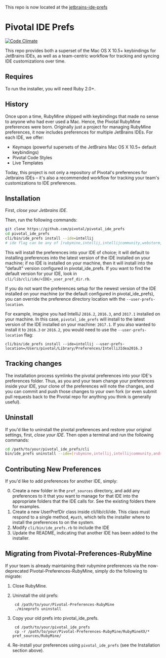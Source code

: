 This repo is now located at the [jetbrains-ide-prefs](https://github.com/professor/jetbrains-ide-prefs)

# Pivotal IDE Prefs

[![Code Climate](https://codeclimate.com/github/pivotal/pivotal_ide_prefs.png)](https://codeclimate.com/github/pivotal/pivotal_ide_prefs)

This repo provides both a superset of the Mac OS X 10.5+ keybindings for JetBrains IDEs, as well as a team-centric workflow for tracking and syncing IDE customizations over time.

## Requires

To run the installer, you will need Ruby 2.0+.

## History

Once upon a time, RubyMine shipped with keybindings that made no sense to anyone who had ever used a Mac. Hence, the Pivotal RubyMine preferences were born. Originally just a project for managing RubyMine preferences, it now includes preferences for multiple JetBrains IDEs. For each IDE, we offer:

* Keymaps (powerful supersets of the JetBrains Mac OS X 10.5+ default keybindings)
* Pivotal Code Styles
* Live Templates

Today, this project is not only a repository of Pivotal's preferences for Jetbrains IDEs – it's also a recommended workflow for tracking your team's customizations to IDE preferences. 

## Installation ##

First, *close your Jetbrains IDE*. 

Then, run the following commands:

```sh
git clone https://github.com/pivotal/pivotal_ide_prefs
cd pivotal_ide_prefs
cli/bin/ide_prefs install --ide=intellij
# ide flag can be any of [rubymine,intellij,intellijcommunity,webstorm,androidstudio,appcode,clion,goland,pycharm]
```

This will install the preferences into your IDE of choice; it will default to installing preferences into the latest version of the IDE installed on your machine; if no IDE is installed on your machine, then it will install into the "default" version configured in pivotal_ide_prefs. If you want to find the default version for your IDE, look in `cli/lib/cli/ide/<IDE>_user_pref_dir.rb`.

If you do not want the preferences setup for the newest version of the IDE installed on your machine (or the default configured in pivotal_ide_prefs), you can override the preference directory location with the `--user-prefs-location`. 

For example, imagine you had IntelliJ `2016.2`, `2016.3`, and `2017.1` installed on your machine. In this case, `pivotal_ide_prefs` will install to the latest version of the IDE installed on your machine: `2017.1`. If you also wanted to install it to `2016.3` or `2016.2`, you would need to use the `--user-prefs-location` flag:

```
cli/bin/ide_prefs install --ide=intellij --user-prefs-location=/Users/pivotal/Library/Preferences/IntelliJIdea2016.3
```

## Tracking changes ##

The installation process symlinks the pivotal preferences into your IDE's preferences folder. Thus, as you and 
your team change your preferences inside your IDE, your clone of the preferences will note the changes, and you can
commit and push those changes to your own fork (or even submit pull requests back to the Pivotal repo for anything
you think is generally useful).

## Uninstall ##

If you'd like to uninstall the pivotal preferences and restore your original settings, first, *close your IDE*. 
Then open a terminal and run the following commands:

```sh
cd /path/to/your/pivotal_ide_prefs/cli
bin/ide_prefs uninstall --ide=[rubymine,intellij,intellijcommunity,androidstudio,appcode,clion,goland,pycharm]
```

## Contributing New Preferences

If you'd like to add preferences for another IDE, simply: 

0. Create a new folder in the `pref_sources` directory, and add any preferences to it that you want to manage for that IDE into the appropriate folders that the IDE calls for. See the existing folders there for examples.
0. Create a new <IdeName>UserPrefDir class inside cli/lib/cli/ide. This class must respond to a single method, `#path`, which tells the installer where to install the preferences to on the system.
0. Modify `cli/bin/ide_prefs.rb` to include the IDE
0. Update the README, indicating that another IDE has been added to the installer. 

## Migrating from Pivotal-Preferences-RubyMine

If your team is already maintaining their rubymine preferences via the now-deprecated Pivotal-Preferences-RubyMine, simply do the following to migrate:

1. Close RubyMine.
2. Uninstall the old prefs:

        cd /path/to/your/Pivotal-Preferences-RubyMine
        ./mineprefs uninstall

3. Copy your old prefs into pivotal\_ide\_prefs. 

        cd /path/to/your/pivotal_ide_prefs
        cp -r /path/to/your/Pivotal-Preferences-RubyMine/RubyMineXX/* pref_sources/RubyMine/

4. Re-install your preferences using `pivotal_ide_prefs` (see the Installation section above).
